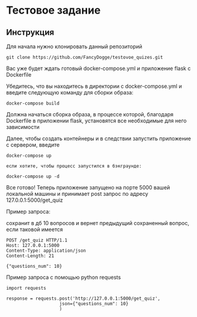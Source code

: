 # Тестовое задание

## Инструкция
Для начала нужно клонировать данный репозиторий

```
git clone https://github.com/FancyDogge/testovoe_quizes.git
```

Вас уже будет ждать готовый docker-compose.yml и приложение flask с Dockerfile

Убедитесь, что вы находитесь в директории с docker-compose.yml и введите следующую команду для сборки образа:

```
docker-compose build
```

Должна начаться сборка образа, в процессе которой, благодаря Dockerfile в приложении flask, установятся все необходимые для него зависимости

Далее, чтобы создать контейнеры и в следствии запустить приложение с сервером, введите

```
docker-compose up

если хотите, чтобы процесс запустился в бэкграунде:

docker-compose up -d
```

Все готово!
Теперь приложение запущено на порте 5000 вашей локальной машины и принимает post запрос по адресу 127.0.0.1:5000/get_quiz

Пример запроса:

сохранит в дб 10 вопросов и вернет предыдущий сохраненный вопрос, если таковой имеется
```
POST /get_quiz HTTP/1.1
Host: 127.0.0.1:5000
Content-Type: application/json
Content-Length: 21

{"questions_num": 10}
```

Пример запроса с помощью python requests

```
import requests

response = requests.post('http://127.0.0.1:5000/get_quiz',
                    json={"questions_num": 10}
                    )
```
